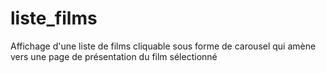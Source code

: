 # liste_films
Affichage d'une liste de films cliquable sous forme de carousel qui amène vers une page de présentation du film sélectionné
